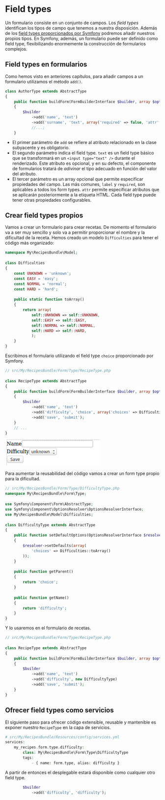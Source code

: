 # Field types

Un formulario consiste en un conjunto de campos. Los _field types_ identifican los tipos de campo que tenemos a nuestra disposición. Además de los [field types proporcionados por Symfony](http://symfony.com/doc/current/reference/forms/types.html) podremos añadir nuestros propios tipos. En Symfony, además, un formulario puede ser definido como field type, flexibilizando enormemente la construcción de formularios complejos.


## Field types en formularios

Como hemos visto en anteriores capítulos, para añadir campos a un formulario utilizamos el método `add()`.

```php
class AuthorType extends AbstractType
{
    public function buildForm(FormBuilderInterface $builder, array $options)
    {
        $builder
        	->add('name', 'text')
            ->add('surname', 'text', array('required' => false, 'attr' => array('class' => 'surname')))
            //...;
    }
```

- El primer parámetro de `add` se refiere al atributo relacionado en la clase subyacente y es obligatorio.
- El segundo parámetro indica el field type. `text` es un field type básico que se transformará en un `<input type="text" />` durante el renderizado. Este atributo es opcional, y en su defecto, el componente de formularios tratará de _adivinar_ el tipo adecuado en función del valor del atributo.
- El tercer parámetro es un array opcional que permite especificar propiedades del campo. Las más comunes, `label` y `required`, son aplicables a todos los form types. `attr` permite especificar atributos que se aplicarán posteriormente a la etiqueta HTML. Cada field type puede tener otras propiedades configurables.



## Crear field types propios

Vamos a crear un formulario para crear recetas. De momento el formulario va a ser muy sencillo y solo va a permitir proporcionar el nombre y la dificultad de la receta. Hemos creado un modelo `Difficulties` para tener el código más organizado:

```php
namespace My\RecipesBundle\Model;

class Difficulties
{
    const UNKNOWN = 'unknown';
    const EASY = 'easy';
    const NORMAL = 'normal';
    const HARD = 'hard';

    public static function toArray()
    {
    	return array(
    		self::UNKNOWN => self::UNKNOWN,
    		self::EASY => self::EASY,
    		self::NORMAL => self::NORMAL,
    		self::HARD => self::HARD,
    		);
    }
}
```

Escribimos el formulario utilizando el field type `choice` proporcionado por Symfony.

```php
// src/My/RecipesBundle/Form/Type/RecipeType.php

class RecipeType extends AbstractType
{
    public function buildForm(FormBuilderInterface $builder, array $options)
    {
        $builder
            ->add('name', 'text')
            ->add('difficulty', 'choice', array('choices' => Difficulties::toArray()))
            ->add('save', 'submit');
    }
    // ...
}
```

![Formulario de Recipe](form-recipe.png "Formulario de Recipe")

Para aumentar la reusabilidad del código vamos a crear un form type propio para la dificultad.

```php
// src/My/RecipesBundle/Form/Type/DifficultyType.php
namespace My\RecipesBundle\Form\Type;

use Symfony\Component\Form\AbstractType;
use Symfony\Component\OptionsResolver\OptionsResolverInterface;
use My\RecipesBundle\Model\Difficulties;

class DifficultyType extends AbstractType
{
    public function setDefaultOptions(OptionsResolverInterface $resolver)
    {
        $resolver->setDefaults(array(
            'choices' => Difficulties::toArray()
        ));
    }

    public function getParent()
    {
        return 'choice';
    }

    public function getName()
    {
        return 'difficulty';
    }
}
```

Y lo usaremos en el formulario de recetas.

```php
// src/My/RecipesBundle/Form/Type/RecipeType.php

class RecipeType extends AbstractType
{
    public function buildForm(FormBuilderInterface $builder, array $options)
    {
        $builder
            ->add('name', 'text')
            ->add('difficulty', new DifficultyType)
            ->add('save', 'submit');
    }
}
```


## Ofrecer field types como servicios
El siguiente paso para ofrecer código extensible, reusable y mantenible es exponer nuestro `RecipeType` en la capa de servicios.

```php
# src/My/RecipesBundle/Resources/config/services.yml
services:
    my_recipes.form.type.difficulty:
        class: My\RecipesBundle\Form\Type\DifficultyType
        tags:
            - { name: form.type, alias: difficulty }
```

A partir de entonces el desplegable estará disponible como cualquier otro field type.

```php
        $builder
            ->add('difficulty', 'difficulty');
```
